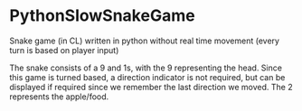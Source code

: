 # PythonSlowSnakeGame
Snake game (in CL) written in python without real time movement (every turn is based on player input)

The snake consists of a 9 and 1s, with the 9 representing the head. Since this game is turned based, a direction indicator is not required, but can be displayed if required since we remember the last direction we moved.
The 2 represents the apple/food.
